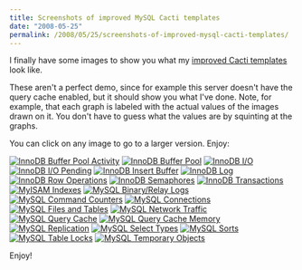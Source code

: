 ```yaml
---
title: Screenshots of improved MySQL Cacti templates
date: "2008-05-25"
permalink: /2008/05/25/screenshots-of-improved-mysql-cacti-templates/
---
```

<p>I finally have some images to show you what my <a href="http://code.google.com/p/mysql-cacti-templates/">improved Cacti templates</a> look like.</p>

<p>These aren't a perfect demo, since for example this server doesn't have the query cache enabled, but it should show you what I've done.  Note, for example, that each graph is labeled  with the actual values of the images drawn on it.  You don't have to guess what the values are by squinting at the graphs.</p>

<p>You can click on any image to go to a larger version.  Enjoy:</p>

<p><a href='http://www.xaprb.com/blog/wp-content/uploads/2008/05/graph_image_016.png' title='InnoDB Buffer Pool Activity'><img src='http://www.xaprb.com/blog/wp-content/uploads/2008/05/graph_image_016.thumbnail.png' alt='InnoDB Buffer Pool Activity' /></a>
<a href='http://www.xaprb.com/blog/wp-content/uploads/2008/05/graph_image_022.png' title='InnoDB Buffer Pool'><img src='http://www.xaprb.com/blog/wp-content/uploads/2008/05/graph_image_022.thumbnail.png' alt='InnoDB Buffer Pool' /></a>
<a href='http://www.xaprb.com/blog/wp-content/uploads/2008/05/graph_image_003.png' title='InnoDB I/O'><img src='http://www.xaprb.com/blog/wp-content/uploads/2008/05/graph_image_003.thumbnail.png' alt='InnoDB I/O' /></a>
<a href='http://www.xaprb.com/blog/wp-content/uploads/2008/05/graph_image_005.png' title='InnoDB I/O Pending'><img src='http://www.xaprb.com/blog/wp-content/uploads/2008/05/graph_image_005.thumbnail.png' alt='InnoDB I/O Pending' /></a>
<a href='http://www.xaprb.com/blog/wp-content/uploads/2008/05/graph_image_012.png' title='InnoDB Insert Buffer'><img src='http://www.xaprb.com/blog/wp-content/uploads/2008/05/graph_image_012.thumbnail.png' alt='InnoDB Insert Buffer' /></a>
<a href='http://www.xaprb.com/blog/wp-content/uploads/2008/05/graph_image_024.png' title='InnoDB Log'><img src='http://www.xaprb.com/blog/wp-content/uploads/2008/05/graph_image_024.thumbnail.png' alt='InnoDB Log' /></a>
<a href='http://www.xaprb.com/blog/wp-content/uploads/2008/05/graph_image_002.png' title='InnoDB Row Operations'><img src='http://www.xaprb.com/blog/wp-content/uploads/2008/05/graph_image_002.thumbnail.png' alt='InnoDB Row Operations' /></a>
<a href='http://www.xaprb.com/blog/wp-content/uploads/2008/05/graph_image_017.png' title='InnoDB Semaphores'><img src='http://www.xaprb.com/blog/wp-content/uploads/2008/05/graph_image_017.thumbnail.png' alt='InnoDB Semaphores' /></a>
<a href='http://www.xaprb.com/blog/wp-content/uploads/2008/05/graph_image_006.png' title='InnoDB Transactions'><img src='http://www.xaprb.com/blog/wp-content/uploads/2008/05/graph_image_006.thumbnail.png' alt='InnoDB Transactions' /></a>
<a href='http://www.xaprb.com/blog/wp-content/uploads/2008/05/graph_image_021.png' title='MyISAM Indexes'><img src='http://www.xaprb.com/blog/wp-content/uploads/2008/05/graph_image_021.thumbnail.png' alt='MyISAM Indexes' /></a>
<a href='http://www.xaprb.com/blog/wp-content/uploads/2008/05/graph_image_013.png' title='MySQL Binary/Relay Logs'><img src='http://www.xaprb.com/blog/wp-content/uploads/2008/05/graph_image_013.thumbnail.png' alt='MySQL Binary/Relay Logs' /></a>
<a href='http://www.xaprb.com/blog/wp-content/uploads/2008/05/graph_image_010.png' title='MySQL Command Counters'><img src='http://www.xaprb.com/blog/wp-content/uploads/2008/05/graph_image_010.thumbnail.png' alt='MySQL Command Counters' /></a>
<a href='http://www.xaprb.com/blog/wp-content/uploads/2008/05/graph_image_020.png' title='MySQL Connections'><img src='http://www.xaprb.com/blog/wp-content/uploads/2008/05/graph_image_020.thumbnail.png' alt='MySQL Connections' /></a>
<a href='http://www.xaprb.com/blog/wp-content/uploads/2008/05/graph_image_004.png' title='MySQL Files and Tables'><img src='http://www.xaprb.com/blog/wp-content/uploads/2008/05/graph_image_004.thumbnail.png' alt='MySQL Files and Tables' /></a>
<a href='http://www.xaprb.com/blog/wp-content/uploads/2008/05/graph_image_023.png' title='MySQL Network Traffic'><img src='http://www.xaprb.com/blog/wp-content/uploads/2008/05/graph_image_023.thumbnail.png' alt='MySQL Network Traffic' /></a>
<a href='http://www.xaprb.com/blog/wp-content/uploads/2008/05/graph_image_014.png' title='MySQL Query Cache'><img src='http://www.xaprb.com/blog/wp-content/uploads/2008/05/graph_image_014.thumbnail.png' alt='MySQL Query Cache' /></a>
<a href='http://www.xaprb.com/blog/wp-content/uploads/2008/05/graph_image_026.png' title='MySQL Query Cache Memory'><img src='http://www.xaprb.com/blog/wp-content/uploads/2008/05/graph_image_026.thumbnail.png' alt='MySQL Query Cache Memory' /></a>
<a href='http://www.xaprb.com/blog/wp-content/uploads/2008/05/graph_image_015.png' title='MySQL Replication'><img src='http://www.xaprb.com/blog/wp-content/uploads/2008/05/graph_image_015.thumbnail.png' alt='MySQL Replication' /></a>
<a href='http://www.xaprb.com/blog/wp-content/uploads/2008/05/graph_image_019.png' title='MySQL Select Types'><img src='http://www.xaprb.com/blog/wp-content/uploads/2008/05/graph_image_019.thumbnail.png' alt='MySQL Select Types' /></a>
<a href='http://www.xaprb.com/blog/wp-content/uploads/2008/05/graph_image_007.png' title='MySQL Sorts'><img src='http://www.xaprb.com/blog/wp-content/uploads/2008/05/graph_image_007.thumbnail.png' alt='MySQL Sorts' /></a>
<a href='http://www.xaprb.com/blog/wp-content/uploads/2008/05/graph_image_011.png' title='MySQL Table Locks'><img src='http://www.xaprb.com/blog/wp-content/uploads/2008/05/graph_image_011.thumbnail.png' alt='MySQL Table Locks' /></a>
<a href='http://www.xaprb.com/blog/wp-content/uploads/2008/05/graph_image_025.png' title='MySQL Temporary Objects'><img src='http://www.xaprb.com/blog/wp-content/uploads/2008/05/graph_image_025.thumbnail.png' alt='MySQL Temporary Objects' /></a></p>

<p>Enjoy!</p>
